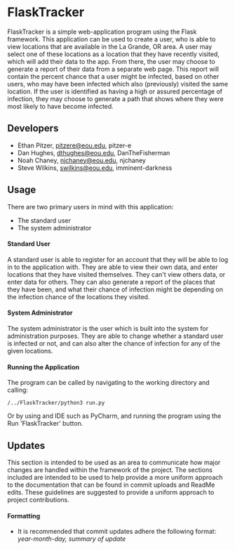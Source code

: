 # FlaskTracker
FlaskTracker is a simple web-application program using the Flask framework.  This application can be used to create a 
user, who is able to view locations that are available in the La Grande, OR area. A user may select one of these 
locations as a location that they have recently visited, which will add their data to the app. From there, the user may 
choose to generate a report of their data from a separate web page. This report will contain the percent chance that a 
user might be infected, based on other users, who may have been infected which also (previously) visited the
same location.  If the user is identified as having a high or assured percentage of infection, they may choose to 
generate a path that shows where they were most likely to have become infected.

## Developers
* Ethan Pitzer, pitzere@eou.edu, pitzer-e
* Dan Hughes, dthughes@eou.edu, DanTheFisherman
* Noah Chaney, njchaney@eou.edu, njchaney
* Steve Wilkins, swilkins@eou.edu, imminent-darkness

## Usage
There are two primary users in mind with this application:
* The standard user
* The system administrator

#### Standard User
A standard user is able to register for an account that they will be able to log in to the application with. 
They are able to view their own data, and enter locations that they have visited themselves. They can't view others 
data, or enter data for others. They can also generate a report of the places that they have been, and what their 
chance of infection might be depending on the infection chance of the locations they visited.

#### System Administrator
The system administrator is the user which is built into the system for administration purposes. They are able
to change whether a standard user is infected or not, and can also alter the chance of infection for any of the given
locations.

#### Running the Application
The program can be called by navigating to the working directory and calling:<br>

    /../FlaskTracker/python3 run.py

Or by using and IDE such as PyCharm, and running the program using the Run 'FlaskTracker' button.

## Updates
This section is intended to be used as an area to communicate how major changes are handled within the framework of the
project. The sections included are intended to be used to help provide a more uniform approach to the documentation
that can be found in commit uploads and ReadMe edits. These guidelines are suggested to provide a uniform approach 
to project contributions.

#### Formatting
* It is recommended that commit updates adhere the following format:  <i>year-month-day, summary of update
</i><br>